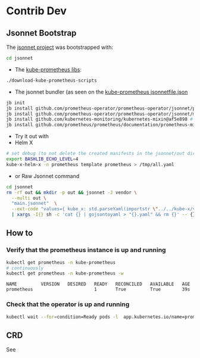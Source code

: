 # Contrib Dev


## Jsonnet Bootstrap

The [jsonnet project](jsonnet/README.md) was bootstrapped with:
```bash
cd jsonnet
```
* The [kube-prometheus libs](jsonnet/download-kube-prometheus-scripts):
```bash
./download-kube-prometheus-scripts
```
* The jsonnet bundler (as seen on the [kube-prometheus jsonnetfile.json](https://github.com/prometheus-operator/kube-prometheus/blob/main/jsonnet/kube-prometheus/jsonnetfile.json)
```bash
jb init
jb install github.com/prometheus-operator/prometheus-operator/jsonnet/prometheus-operator@main
jb install github.com/prometheus-operator/prometheus-operator/jsonnet/mixin@main
jb install github.com/kubernetes-monitoring/kubernetes-mixin@af5e898 # last main commit
jb install github.com/prometheus/prometheus/documentation/prometheus-mixin@v3.1.0
```
* Try it out with
* Helm X
```bash
# set debug (to not delete the created manifests in the jsonnet/out directory)
export BASHLIB_ECHO_LEVEL=4
kube-x-helm-x -n prometheus template prometheus > /tmp/all.yaml
```
* or Raw Jsonnet command
```bash
cd jsonnet
rm -rf out && mkdir -p out && jsonnet -J vendor \
  --multi out \
  "main.jsonnet"  \
  --ext-code "values={ kube_x: std.parseYaml(importstr \"../../kube-x/values.yaml\") }" \
  | xargs -I{} sh -c 'cat {} | gojsontoyaml > "{}.yaml" && rm {}' -- {}
```


## How to



### Verify that the prometheus instance is up and running

```bash
kubectl get prometheus -n kube-prometheus
# continuously
kubectl get prometheus -n kube-prometheus -w  
```
```
NAME         VERSION   DESIRED   READY   RECONCILED   AVAILABLE   AGE
prometheus                       1       True         True        39s
```

### Check that the operator is up and running

```bash
kubectl wait --for=condition=Ready pods -l  app.kubernetes.io/name=prometheus-operator -n kube-prometheus
```


## CRD

See [](../prometheus-crds/README.md)